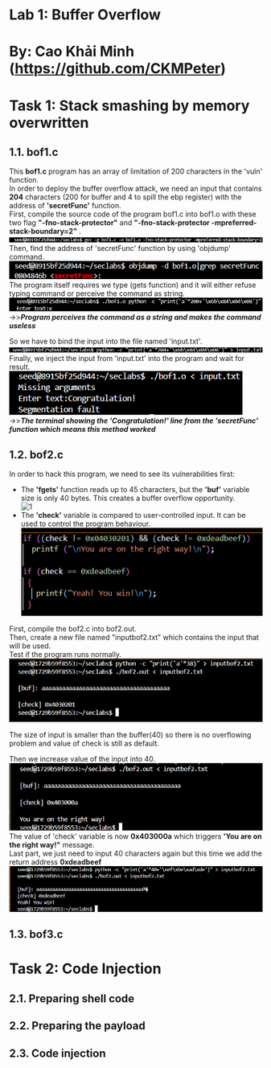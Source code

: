 # Lab 1: Buffer Overflow

# By: Cao Khải Minh (https://github.com/CKMPeter)

# Task 1: Stack smashing by memory overwritten

## 1.1. bof1.c 

This **bof1.c** program has an array of limitation of 200 characters in the 'vuln' function. <br>
 In order to deploy the buffer overflow attack, we need an input that contains **204** characters (200 for buffer and 4 to spill the ebp register) with the address of **'secretFunc'** function.<br>
 First, compile the source code of the program bof1.c into bof1.o with these two flag **"-fno-stack-protector"** and **"-fno-stack-protector -mpreferred-stack-boundary=2"** .<br>
 ![1](./SecLab/gccbof1o.png) <br>
 Then, find the address of 'secretFunc' function by using 'objdump' command. <br>
![1](./SecLab/objdump.png)<br>
The program itself requires we type (gets function) and it will either refuse typing command or perceive the command as string.<br>
![2](./SecLab/bof1error.png)<br>
->>***Program perceives the command as a string and makes the command useless***<br>

So we have to bind the input into the file named 'input.txt'.<br> 
![3](./SecLab/storeinput.png) <br>
Finally, we inject the input from 'input.txt' into the program and wait for result.<br>
![4](./SecLab/bof1result.png) <br>
->>***The terminal showing the 'Congratulation!' line from the 'secretFunc' function which means this method worked***

## 1.2. bof2.c
In order to hack this program, we need to see its vulnerabilities first:<br>
 - The __'fgets'__ function reads up to 45 characters, but the __'buf'__ variable size is only 40 bytes. This creates a buffer overflow opportunity.<br>
  ![1](./SecLab/bof2fgets.png)
 - The __'check'__ variable is compared to user-controlled input. It can be used to control the program behaviour.<br>
  ![2](./SecLab/bof2check.png)

 First, compile the bof2.c into bof2.out.<br>
 Then, create a new file named "inputbof2.txt" which contains the input that will be used.<br>
 Test if the program runs normally.<br>
 ![1](./SecLab/bof2testinput.png) <br>

 The size of input is smaller than the buffer(40) so there is no overflowing problem and value of check is still as default.<br>

 Then we increase value of the input into 40.<br>
 ![2](./SecLab/bof2increaseinput.png)<br>
 The value of 'check' variable is now __0x403000a__ which triggers __'You are on the right way!"__ message.<br>
 Last part, we just need to input 40 characters again but this time we add the return address __0xdeadbeef__
 ![3](./SecLab/bof2result.png)<br>

## 1.3. bof3.c

# Task 2: Code Injection

## 2.1. Preparing shell code

## 2.2. Preparing the payload

## 2.3. Code injection
